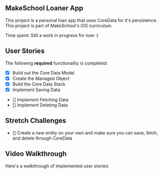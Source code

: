 ## MakeSchool Loaner App

This project is a personal loan app that uses CoreData for it's persistence. This project is part of MakeSchool's iOS curriculum.

Time spent: Still a work in progress for now :)

## User Stories

The following **required** functionality is completed:

- [X] Build out the Core Data Model 
- [X] Create the Managed Object
- [X] Build the Core Data Stack
- [X] Implement Saving Data
- [] Implement Fetching Data 
- [] Implement Deleting Data

## Stretch Challenges

- [] Create a new entity on your own and make sure you can save, fetch, and delete through CoreData 

## Video Walkthrough

Here's a walkthrough of implemented user stories:
